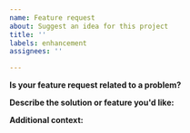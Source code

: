```yaml
---
name: Feature request
about: Suggest an idea for this project
title: ''
labels: enhancement
assignees: ''

---
```


**Is your feature request related to a problem?**


**Describe the solution or feature you'd like:**


**Additional context:**
